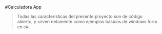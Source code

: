 #Calculadora App

> Todas las características del presente proyecto son de código abierto, y sirven netamente como ejemplos básicos de windows form en c#.
